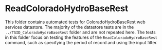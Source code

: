 # ReadColoradoHydroBaseRest #

This folder contains automated tests for ColoradoHydroBaseRest web services datastore.
The majority of the datastore tests are in the `../TSID_ColoradoHydroBaseRest` folder and are not repeated here.
The tests in this folder focus on testing the features of the `ReadColoradoHydroBaseRest` command,
such as specifying the period of record and using the input filter.
